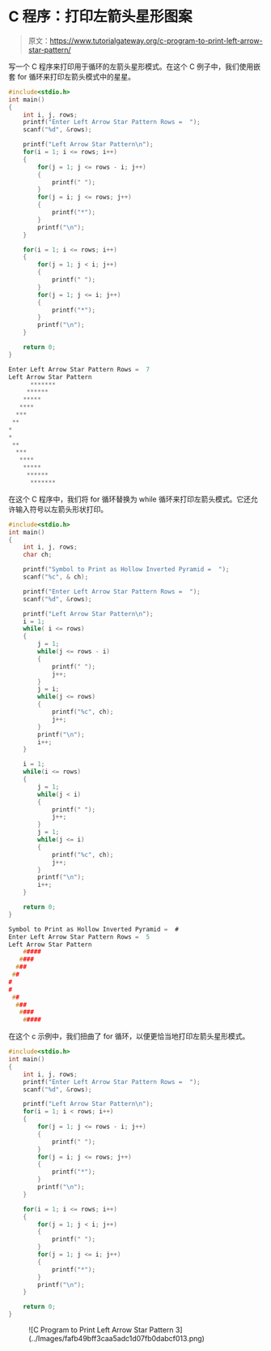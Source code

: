 # C 程序：打印左箭头星形图案

> 原文：<https://www.tutorialgateway.org/c-program-to-print-left-arrow-star-pattern/>

写一个 C 程序来打印用于循环的左箭头星形模式。在这个 C 例子中，我们使用嵌套 for 循环来打印左箭头模式中的星星。

```c
#include<stdio.h>
int main()
{
 	int i, j, rows; 
 	printf("Enter Left Arrow Star Pattern Rows =  ");
 	scanf("%d", &rows);

    printf("Left Arrow Star Pattern\n");
	for(i = 1; i <= rows; i++)
	{
		for(j = 1; j <= rows - i; j++)
		{
			printf(" ");
		}
        for(j = i; j <= rows; j++)
        {
            printf("*");
        }
		printf("\n");
	}

    for(i = 1; i <= rows; i++)
	{
		for(j = 1; j < i; j++)
		{
			printf(" ");
		}
        for(j = 1; j <= i; j++)
        {
            printf("*");
        }
		printf("\n");
	}

 	return 0;
}
```

```c
Enter Left Arrow Star Pattern Rows =  7
Left Arrow Star Pattern
      *******
     ******
    *****
   ****
  ***
 **
*
*
 **
  ***
   ****
    *****
     ******
      *******
```

在这个 C 程序中，我们将 for 循环替换为 while 循环来打印左箭头模式。它还允许输入符号以左箭头形状打印。

```c
#include<stdio.h>
int main()
{
 	int i, j, rows; 
	char ch;

    printf("Symbol to Print as Hollow Inverted Pyramid =  ");
    scanf("%c", & ch);

 	printf("Enter Left Arrow Star Pattern Rows =  ");
 	scanf("%d", &rows);

    printf("Left Arrow Star Pattern\n");
	i = 1;
	while( i <= rows)
	{
		j = 1;
		while(j <= rows - i)
		{
			printf(" ");
			j++;
		}
		j = i;
        while(j <= rows)
        {
            printf("%c", ch);
			j++;
        }
		printf("\n");
		i++;
	}

	i = 1;
    while(i <= rows)
	{
		j = 1;
		while(j < i)
		{
			printf(" ");
			j++;
		}
		j = 1;
        while(j <= i)
        {
            printf("%c", ch);
			j++;
        }
		printf("\n");
		i++;
	}

 	return 0;
}
```

```c
Symbol to Print as Hollow Inverted Pyramid =  #
Enter Left Arrow Star Pattern Rows =  5
Left Arrow Star Pattern
    #####
   ####
  ###
 ##
#
#
 ##
  ###
   ####
    #####
```

在这个 c 示例中，我们扭曲了 for 循环，以便更恰当地打印左箭头星形模式。

```c
#include<stdio.h>
int main()
{
 	int i, j, rows; 
 	printf("Enter Left Arrow Star Pattern Rows =  ");
 	scanf("%d", &rows);

    printf("Left Arrow Star Pattern\n");
	for(i = 1; i < rows; i++)
	{
		for(j = 1; j <= rows - i; j++)
		{
			printf(" ");
		}
        for(j = i; j <= rows; j++)
        {
            printf("*");
        }
		printf("\n");
	}

    for(i = 1; i <= rows; i++)
	{
		for(j = 1; j < i; j++)
		{
			printf(" ");
		}
        for(j = 1; j <= i; j++)
        {
            printf("*");
        }
		printf("\n");
	}

 	return 0;
}
```

<figure class="wp-block-image size-large">![C Program to Print Left Arrow Star Pattern 3](../Images/fafb49bff3caa5adc1d07fb0dabcf013.png)</figure>